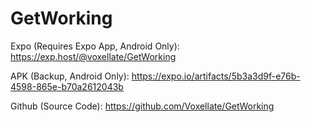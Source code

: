 # GetWorking
Expo (Requires Expo App, Android Only): https://exp.host/@voxellate/GetWorking

APK (Backup, Android Only): https://expo.io/artifacts/5b3a3d9f-e76b-4598-865e-b70a2612043b

Github (Source Code): https://github.com/Voxellate/GetWorking
